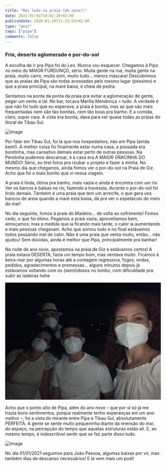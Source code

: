 ```yaml
---
title: "Rei leão na praia (de novo)!"
date: 2021-01-01T10:02:20+02:00
publishdate: 2020-01-30T11:15:53+02:00
type: "post"
tags: ["pipa"]
comments: false
---
```

### Frio, deserto aglomerado e por-do-sol

A escolha de ir pra Pipa foi do Leo. Nunca vou esquecer. Chegamos à Pipa no meio do MAIOR FURDUNÇO, sério. Muita gente na rua, muita gente na praia, muito carro, muito som, muito tudo... menos máscara! Descobrimos que as praias de Pipa são todas acessadas pelo mesmo lugar (péssimo) e que a praia principal, na maré baixa, é cheia de pedra.

Sentamos na ponta da ponta da praia pra evitar a aglomeração de gente, pegar um vento e tal. No bar, tocava Marília Mendonça = tudo. A verdade é que não foi tudo que eu esperava, a praia é bonita, mas as que são mais frequentadas nem são tão bonitas, nem tão boas pra banho. E a comida, claro, super cara. A vista era bonita, dava para ver quase todas as praias do litoral de Tibau Sul. 

![Image](img1.png "icon")

Por falar em Tibau Sul, foi lá que nos hospedamos, não em Pipa (ainda bem!). A melhor coisa foi finalmente estar numa casa, a pousada era bonitinha, mas cansativo demais estar perto de outras pessoas. Na Perolinha pudemos descansar, e a casa era A MAIOR GRACINHA DO MUNDO! Sério, eu tirei fotos pra roubar o projeto e fazer a minha. No mesmo dia que chegamos, ainda fomos ver o por-do-sol na Praia de Giz. Acho que foi o mais bonito que vi nessa viagem. 

A praia é linda, ótima pra banho, mais vazia e ainda é encontra com um rio. Ver os barcos e balsas no rio, fazendo a travessia, durante o por-do-sol foi lindo demais. Também é uma praia que tem um arrecife, o que gera uns bancos de areia quando a maré está baixa, dá pra ver o espetáculo do meio do mar!

No dia seguinte, fomos à praia do Madeiro... de volta ao sofrimento! Fomos cedo, o que foi ótimo. Pegamos a praia vazia, aproveitamos bem, almoçamos; mas a medida que ia ficando mais tarde, o calor ia aumentando e mais pessoas chegavam. Acho que somou tudo e no final estávamos todos passando mal de calor. Não é uma praia que venta muito, então... não ajudou! Sem dúvidas, ainda é melhor que Pipa, principalmente pra banhar!

Na noite de ano novo, apostamos na praia de Giz e estávamos certos! A praia estava DESERTA, fazia um tempo bom, mas ventava muito. Ficamos à beira-mar por algumas horas até a contagem regressiva, fogos, ondas, pedidos, agradecimentos e promessas... alguns minutos depois já estávamos voltando com os (semi)idosos no lombo, com dificuldade pra subir as ladeiras hehe

![Image](img2.jpeg "icon")

Acho que o ponto alto de Pipa, além do ano novo – que por si só já me trazia bons sentimentos, porque realmente tenho esperanças em um ano melhor –, foi a vista do mirante entre Pipa e Tibau Sul, absolutamente PERFEITA. A gente se sente muito pequeninha diante da imensão do mar, do espaço, na percepção do tempo que aquelas estruturas estão ali. E, ao mesmo tempo, é indescritível sentir que se faz parte disso tudo. 

![Image](img3.png "icon")

No dia 01/01/2021 seguimos para João Pessoa, algumas baixas por vir, mas também dias de descanso necessários! E lá vem mais um post!